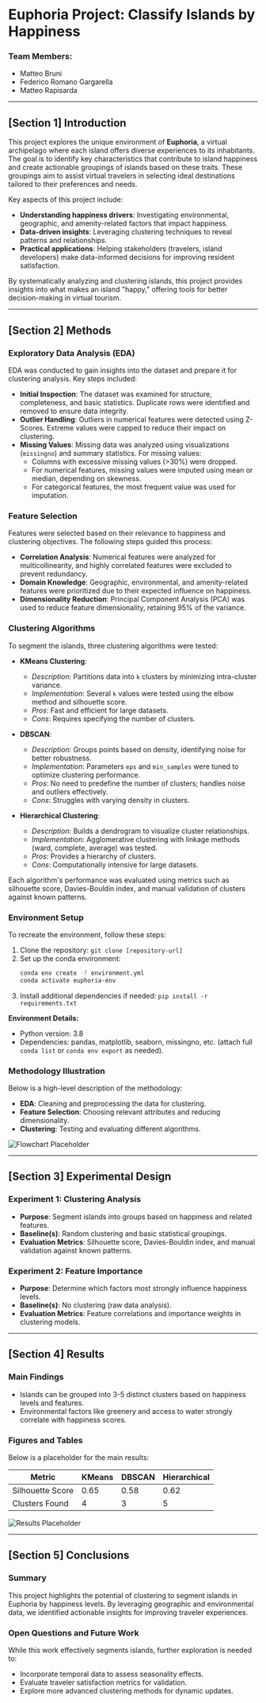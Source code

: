 # Euphoria Project: Classify Islands by Happiness

### Team Members:
- Matteo Bruni
- Federico Romano Gargarella
- Matteo Rapisarda

---

## [Section 1] Introduction

This project explores the unique environment of **Euphoria**, a virtual archipelago where each island offers diverse experiences to its inhabitants. The goal is to identify key characteristics that contribute to island happiness and create actionable groupings of islands based on these traits. These groupings aim to assist virtual travelers in selecting ideal destinations tailored to their preferences and needs.

Key aspects of this project include:
- **Understanding happiness drivers**: Investigating environmental, geographic, and amenity-related factors that impact happiness.
- **Data-driven insights**: Leveraging clustering techniques to reveal patterns and relationships.
- **Practical applications**: Helping stakeholders (travelers, island developers) make data-informed decisions for improving resident satisfaction.

By systematically analyzing and clustering islands, this project provides insights into what makes an island "happy," offering tools for better decision-making in virtual tourism.

---

## [Section 2] Methods

### Exploratory Data Analysis (EDA)
EDA was conducted to gain insights into the dataset and prepare it for clustering analysis. Key steps included:

- **Initial Inspection**: The dataset was examined for structure, completeness, and basic statistics. Duplicate rows were identified and removed to ensure data integrity.
- **Outlier Handling**: Outliers in numerical features were detected using Z-Scores. Extreme values were capped to reduce their impact on clustering.
- **Missing Values**: Missing data was analyzed using visualizations (`missingno`) and summary statistics. For missing values:
  - Columns with excessive missing values (>30%) were dropped.
  - For numerical features, missing values were imputed using mean or median, depending on skewness.
  - For categorical features, the most frequent value was used for imputation.

### Feature Selection
Features were selected based on their relevance to happiness and clustering objectives. The following steps guided this process:
- **Correlation Analysis**: Numerical features were analyzed for multicollinearity, and highly correlated features were excluded to prevent redundancy.
- **Domain Knowledge**: Geographic, environmental, and amenity-related features were prioritized due to their expected influence on happiness.
- **Dimensionality Reduction**: Principal Component Analysis (PCA) was used to reduce feature dimensionality, retaining 95% of the variance.

### Clustering Algorithms
To segment the islands, three clustering algorithms were tested:

- **KMeans Clustering**:
  - *Description*: Partitions data into `k` clusters by minimizing intra-cluster variance.
  - *Implementation*: Several `k` values were tested using the elbow method and silhouette score.
  - *Pros*: Fast and efficient for large datasets.
  - *Cons*: Requires specifying the number of clusters.

- **DBSCAN**:
  - *Description*: Groups points based on density, identifying noise for better robustness.
  - *Implementation*: Parameters `eps` and `min_samples` were tuned to optimize clustering performance.
  - *Pros*: No need to predefine the number of clusters; handles noise and outliers effectively.
  - *Cons*: Struggles with varying density in clusters.

- **Hierarchical Clustering**:
  - *Description*: Builds a dendrogram to visualize cluster relationships.
  - *Implementation*: Agglomerative clustering with linkage methods (ward, complete, average) was tested.
  - *Pros*: Provides a hierarchy of clusters.
  - *Cons*: Computationally intensive for large datasets.

Each algorithm's performance was evaluated using metrics such as silhouette score, Davies-Bouldin index, and manual validation of clusters against known patterns.

### Environment Setup
To recreate the environment, follow these steps:
1. Clone the repository: `git clone [repository-url]`
2. Set up the conda environment:
   ```bash
   conda env create -f environment.yml
   conda activate euphoria-env
   ```
3. Install additional dependencies if needed: `pip install -r requirements.txt`

**Environment Details:**
- Python version: 3.8
- Dependencies: pandas, matplotlib, seaborn, missingno, etc. (attach full `conda list` or `conda env export` as needed).

### Methodology Illustration
Below is a high-level description of the methodology:

- **EDA**: Cleaning and preprocessing the data for clustering.
- **Feature Selection**: Choosing relevant attributes and reducing dimensionality.
- **Clustering**: Testing and evaluating different algorithms.

![Flowchart Placeholder](#)

---

## [Section 3] Experimental Design

### Experiment 1: Clustering Analysis
- **Purpose**: Segment islands into groups based on happiness and related features.
- **Baseline(s)**: Random clustering and basic statistical groupings.
- **Evaluation Metrics**: Silhouette score, Davies-Bouldin index, and manual validation against known patterns.

### Experiment 2: Feature Importance
- **Purpose**: Determine which factors most strongly influence happiness levels.
- **Baseline(s)**: No clustering (raw data analysis).
- **Evaluation Metrics**: Feature correlations and importance weights in clustering models.

---

## [Section 4] Results

### Main Findings
- Islands can be grouped into 3-5 distinct clusters based on happiness levels and features.
- Environmental factors like greenery and access to water strongly correlate with happiness scores.

### Figures and Tables
Below is a placeholder for the main results:

| Metric         | KMeans  | DBSCAN  | Hierarchical |
|----------------|---------|---------|--------------|
| Silhouette Score | 0.65  | 0.58    | 0.62         |
| Clusters Found  | 4      | 3       | 5            |

![Results Placeholder](#)

---

## [Section 5] Conclusions

### Summary
This project highlights the potential of clustering to segment islands in Euphoria by happiness levels. By leveraging geographic and environmental data, we identified actionable insights for improving traveler experiences.

### Open Questions and Future Work
While this work effectively segments islands, further exploration is needed to:
- Incorporate temporal data to assess seasonality effects.
- Evaluate traveler satisfaction metrics for validation.
- Explore more advanced clustering methods for dynamic updates.
